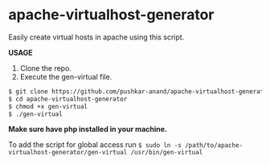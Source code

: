 
# apache-virtualhost-generator
Easily create virtual hosts in apache using this script.

**USAGE**
1. Clone the repo.
2. Execute the gen-virtual file.

```bash
$ git clone https://github.com/pushkar-anand/apache-virtualhost-generator.git
$ cd apache-virtualhost-generator
$ chmod +x gen-virtual
$ ./gen-virtual
```
**Make sure have php installed in your machine.**

To add the script for global access run 
```$ sudo ln -s /path/to/apache-virtualhost-generator/gen-virtual /usr/bin/gen-virtual ```
